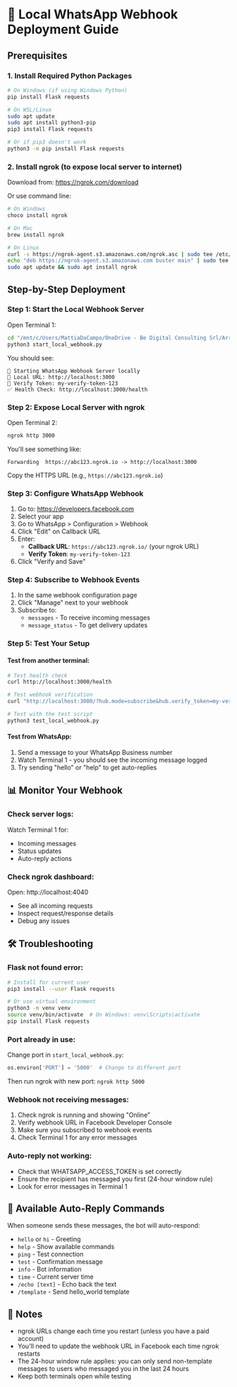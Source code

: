 # 🚀 Local WhatsApp Webhook Deployment Guide

## Prerequisites

### 1. Install Required Python Packages
```bash
# On Windows (if using Windows Python)
pip install Flask requests

# On WSL/Linux
sudo apt update
sudo apt install python3-pip
pip3 install Flask requests

# Or if pip3 doesn't work
python3 -m pip install Flask requests
```

### 2. Install ngrok (to expose local server to internet)
Download from: https://ngrok.com/download

Or use command line:
```bash
# On Windows
choco install ngrok

# On Mac
brew install ngrok

# On Linux
curl -s https://ngrok-agent.s3.amazonaws.com/ngrok.asc | sudo tee /etc/apt/trusted.gpg.d/ngrok.asc >/dev/null
echo "deb https://ngrok-agent.s3.amazonaws.com buster main" | sudo tee /etc/apt/sources.list.d/ngrok.list
sudo apt update && sudo apt install ngrok
```

## Step-by-Step Deployment

### Step 1: Start the Local Webhook Server

Open Terminal 1:
```bash
cd "/mnt/c/Users/MattiaDaCampo/OneDrive - Be Digital Consulting Srl/ArrowHead/Progetto Whatsapp"
python3 start_local_webhook.py
```

You should see:
```
🚀 Starting WhatsApp Webhook Server locally
📍 Local URL: http://localhost:3000
🔑 Verify Token: my-verify-token-123
✅ Health Check: http://localhost:3000/health
```

### Step 2: Expose Local Server with ngrok

Open Terminal 2:
```bash
ngrok http 3000
```

You'll see something like:
```
Forwarding  https://abc123.ngrok.io -> http://localhost:3000
```

Copy the HTTPS URL (e.g., `https://abc123.ngrok.io`)

### Step 3: Configure WhatsApp Webhook

1. Go to: https://developers.facebook.com
2. Select your app
3. Go to WhatsApp > Configuration > Webhook
4. Click "Edit" on Callback URL
5. Enter:
   - **Callback URL**: `https://abc123.ngrok.io/` (your ngrok URL)
   - **Verify Token**: `my-verify-token-123`
6. Click "Verify and Save"

### Step 4: Subscribe to Webhook Events

1. In the same webhook configuration page
2. Click "Manage" next to your webhook
3. Subscribe to:
   - `messages` - To receive incoming messages
   - `message_status` - To get delivery updates

### Step 5: Test Your Setup

#### Test from another terminal:
```bash
# Test health check
curl http://localhost:3000/health

# Test webhook verification
curl "http://localhost:3000/?hub.mode=subscribe&hub.verify_token=my-verify-token-123&hub.challenge=test123"

# Test with the test script
python3 test_local_webhook.py
```

#### Test from WhatsApp:
1. Send a message to your WhatsApp Business number
2. Watch Terminal 1 - you should see the incoming message logged
3. Try sending "hello" or "help" to get auto-replies

## 📊 Monitor Your Webhook

### Check server logs:
Watch Terminal 1 for:
- Incoming messages
- Status updates
- Auto-reply actions

### Check ngrok dashboard:
Open: http://localhost:4040
- See all incoming requests
- Inspect request/response details
- Debug any issues

## 🛠️ Troubleshooting

### Flask not found error:
```bash
# Install for current user
pip3 install --user Flask requests

# Or use virtual environment
python3 -m venv venv
source venv/bin/activate  # On Windows: venv\Scripts\activate
pip install Flask requests
```

### Port already in use:
Change port in `start_local_webhook.py`:
```python
os.environ['PORT'] = '5000'  # Change to different port
```
Then run ngrok with new port: `ngrok http 5000`

### Webhook not receiving messages:
1. Check ngrok is running and showing "Online"
2. Verify webhook URL in Facebook Developer Console
3. Make sure you subscribed to webhook events
4. Check Terminal 1 for any error messages

### Auto-reply not working:
- Check that WHATSAPP_ACCESS_TOKEN is set correctly
- Ensure the recipient has messaged you first (24-hour window rule)
- Look for error messages in Terminal 1

## 🎯 Available Auto-Reply Commands

When someone sends these messages, the bot will auto-respond:
- `hello` or `hi` - Greeting
- `help` - Show available commands
- `ping` - Test connection
- `test` - Confirmation message
- `info` - Bot information
- `time` - Current server time
- `/echo [text]` - Echo back the text
- `/template` - Send hello_world template

## 📝 Notes

- ngrok URLs change each time you restart (unless you have a paid account)
- You'll need to update the webhook URL in Facebook each time ngrok restarts
- The 24-hour window rule applies: you can only send non-template messages to users who messaged you in the last 24 hours
- Keep both terminals open while testing